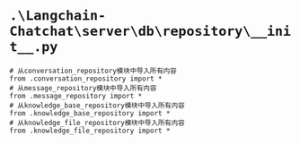 # `.\Langchain-Chatchat\server\db\repository\__init__.py`

```
# 从conversation_repository模块中导入所有内容
from .conversation_repository import *
# 从message_repository模块中导入所有内容
from .message_repository import *
# 从knowledge_base_repository模块中导入所有内容
from .knowledge_base_repository import *
# 从knowledge_file_repository模块中导入所有内容
from .knowledge_file_repository import *
```